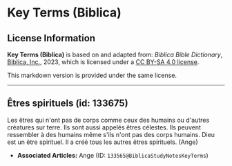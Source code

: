 # Key Terms (Biblica)

## License Information

**Key Terms (Biblica)** is based on and adapted from: _Biblica Bible Dictionary_, [Biblica, Inc.](https://www.biblica.com/), 2023, which is licensed under a [CC BY-SA 4.0 license](https://creativecommons.org/licenses/by-sa/4.0/legalcode.en).

This markdown version is provided under the same license.



--------------------------------

## Êtres spirituels (id: 133675)

Les êtres qui n'ont pas de corps comme ceux des humains ou d'autres créatures sur terre. Ils sont aussi appelés êtres célestes. Ils peuvent ressembler à des humains même s'ils n'ont pas des corps humains. Dieu est un être spirituel. Il a créé tous les autres êtres spirituels. (Ange)

* **Associated Articles:** Ange (ID: `133565@BiblicaStudyNotesKeyTerms`)

